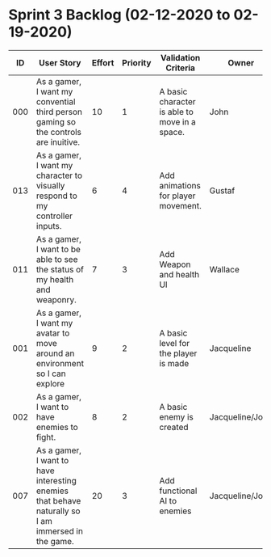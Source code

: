 
# Sprint 3 Backlog (02-12-2020 to 02-19-2020)

| ID | User Story | Effort | Priority | Validation Criteria | Owner |
|----|------------|--------|----------|---------------------|-------|
| 000 | As a gamer, I want my convential third person gaming so the controls are inuitive. | 10 | 1 | A basic character is able to move in a space. | John |
| 013 | As a gamer, I want my character to visually respond to my controller inputs. | 6 | 4 | Add animations for player movement. | Gustaf |
| 011 | As a gamer, I want to be able to see the status of my health and weaponry. | 7 | 3 | Add Weapon and health UI | Wallace |
| 001 | As a gamer, I want my avatar to move around an environment so I can explore | 9 | 2 | A basic level for the player is made | Jacqueline |
| 002 | As a gamer, I want to have enemies to fight. | 8 | 2 | A basic enemy is created | Jacqueline/John |
| 007 | As a gamer, I want to have interesting enemies that behave naturally so I am immersed in the game. | 20 | 3 | Add functional AI to enemies | Jacqueline/John |
